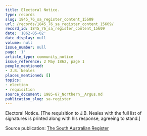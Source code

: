 ```yaml
---
title: Electoral Notice.
type: records
slug: 1845_76_sa_register_content_15609
url: /records/1845_76_sa_register_content_15609/
record_id: 1845_76_sa_register_content_15609
date: '1862-05-02'
date_display: null
volume: null
issue_number: null
page: '1'
article_type: community_notice
issue_reference: 2 May 1862, page 1
people_mentioned:
- J.B. Neales
places_mentioned: []
topics:
- election
- requisition
source_document: 1985-87_Northern__Argus.md
publication_slug: sa-register
---
```


Electoral Notice.  [The requisition to J.B. Neales with the full list of signatures is printed along with his response, agreeing to stand.]

Source publication: [The South Australian Register](/publications/sa-register/)

